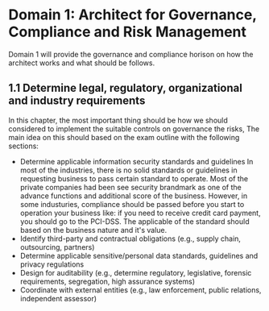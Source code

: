 # Domain 1: Architect for Governance, Compliance and Risk Management

Domain 1 will provide the governance and compliance horison on how the architect works and what should be follows.

## 1.1 Determine legal, regulatory, organizational and industry requirements

In this chapter, the most important thing should be how we should considered to implement the suitable controls on governance the risks, The main idea on this should based on the exam outline with the following sections:

- Determine applicable information security standards and guidelines
    In most of the industries, there is no solid standards or guidelines in requesting business to pass certain standard to operate. Most of the private companies had been see security brandmark as one of the advance functions and additional score of the business.
    However, in some industuries, compliance should be passed before you start to operation your business like: if you need to receive credit card payment, you should go to the PCI-DSS.
    The applicable of the standard should based on the business nature and it's value.
- Identify third-party and contractual obligations (e.g., supply chain, outsourcing, partners)
- Determine applicable sensitive/personal data standards, guidelines and privacy regulations
- Design for auditability (e.g., determine regulatory, legislative, forensic requirements, segregation, high assurance systems)
- Coordinate with external entities (e.g., law enforcement, public relations, independent assessor)